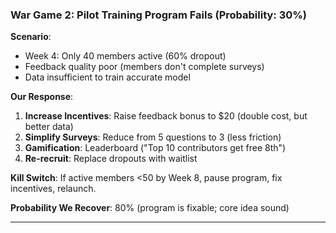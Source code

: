 ### **War Game 2: Pilot Training Program Fails** (Probability: 30%)

**Scenario**:

- Week 4: Only 40 members active (60% dropout)
- Feedback quality poor (members don't complete surveys)
- Data insufficient to train accurate model

**Our Response**:

1. **Increase Incentives**: Raise feedback bonus to $20 (double cost, but better data)
2. **Simplify Surveys**: Reduce from 5 questions to 3 (less friction)
3. **Gamification**: Leaderboard ("Top 10 contributors get free 8th")
4. **Re-recruit**: Replace dropouts with waitlist

**Kill Switch**: If active members <50 by Week 8, pause program, fix incentives, relaunch.

**Probability We Recover**: 80% (program is fixable; core idea sound)

---
